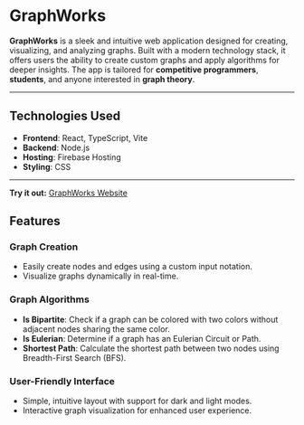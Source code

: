 # **GraphWorks**

**GraphWorks** is a sleek and intuitive web application designed for creating, visualizing, and analyzing graphs. Built with a modern technology stack, it offers users the ability to create custom graphs and apply algorithms for deeper insights. The app is tailored for **competitive programmers**, **students**, and anyone interested in **graph theory**.

---

## **Technologies Used**
- **Frontend**: React, TypeScript, Vite
- **Backend**: Node.js
- **Hosting**: Firebase Hosting
- **Styling**: CSS
---
**Try it out:** [GraphWorks Website](https://graphworks.info/)
## **Features**

### **Graph Creation**
- Easily create nodes and edges using a custom input notation.
- Visualize graphs dynamically in real-time.

### **Graph Algorithms**
- **Is Bipartite**: Check if a graph can be colored with two colors without adjacent nodes sharing the same color.
- **Is Eulerian**: Determine if a graph has an Eulerian Circuit or Path.
- **Shortest Path**: Calculate the shortest path between two nodes using Breadth-First Search (BFS).

### **User-Friendly Interface**
- Simple, intuitive layout with support for dark and light modes.
- Interactive graph visualization for enhanced user experience.
